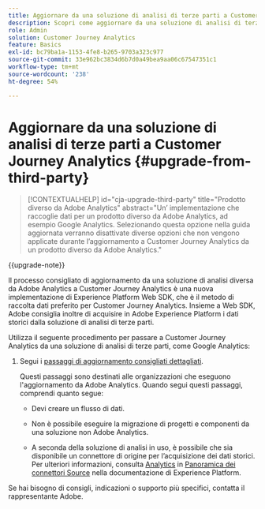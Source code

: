 ```yaml
---
title: Aggiornare da una soluzione di analisi di terze parti a Customer Journey Analytics
description: Scopri come aggiornare da una soluzione di analisi di terze parti a Customer Journey Analytics
role: Admin
solution: Customer Journey Analytics
feature: Basics
exl-id: bc79ba1a-1153-4fe8-b265-9703a323c977
source-git-commit: 33e962bc3834d6b7d0a49bea9aa06c67547351c1
workflow-type: tm+mt
source-wordcount: '238'
ht-degree: 54%

---
```


# Aggiornare da una soluzione di analisi di terze parti a Customer Journey Analytics {#upgrade-from-third-party}

<!-- markdownlint-disable MD034 -->

>[!CONTEXTUALHELP]
>id="cja-upgrade-third-party"
>title="Prodotto diverso da Adobe Analytics"
>abstract="Un’ implementazione che raccoglie dati per un prodotto diverso da Adobe Analytics, ad esempio Google Analytics. Selezionando questa opzione nella guida aggiornata verranno disattivate diverse opzioni che non vengono applicate durante l’aggiornamento a Customer Journey Analytics da un prodotto diverso da Adobe Analytics."

<!-- markdownlint-enable MD034 -->

{{upgrade-note}}

Il processo consigliato di aggiornamento da una soluzione di analisi diversa da Adobe Analytics a Customer Journey Analytics è una nuova implementazione di Experience Platform Web SDK, che è il metodo di raccolta dati preferito per Customer Journey Analytics. Insieme a Web SDK, Adobe consiglia inoltre di acquisire in Adobe Experience Platform i dati storici dalla soluzione di analisi di terze parti.

<!-- After you have enough historical data using the Experience Platform Web SDK and you have fully transitioned to Customer Journey Analytics, the Analytics source connector can be turned off and the Web SDK can be used exclusively. -->

Utilizza il seguente procedimento per passare a Customer Journey Analytics da una soluzione di analisi di terze parti, come Google Analytics:

1. Segui i [passaggi di aggiornamento consigliati dettagliati](/help/getting-started/cja-upgrade/cja-upgrade-recommendations.md#detailed-recommended-upgrade-steps).

   Questi passaggi sono destinati alle organizzazioni che eseguono l&#39;aggiornamento da Adobe Analytics. Quando segui questi passaggi, comprendi quanto segue:

   * Devi creare un flusso di dati.

   * Non è possibile eseguire la migrazione di progetti e componenti da una soluzione non Adobe Analytics.

   * A seconda della soluzione di analisi in uso, è possibile che sia disponibile un connettore di origine per l’acquisizione dei dati storici. Per ulteriori informazioni, consulta [Analytics](https://experienceleague.adobe.com/en/docs/experience-platform/sources/home#analytics) in [Panoramica dei connettori Source](https://experienceleague.adobe.com/en/docs/experience-platform/sources/home) nella documentazione di Experience Platform.


Se hai bisogno di consigli, indicazioni o supporto più specifici, contatta il rappresentante Adobe.

